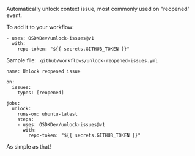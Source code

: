 Automatically unlock context issue, most commonly used on "reopened" event.

To add it to your workflow:

    - uses: OSDKDev/unlock-issues@v1
      with:
        repo-token: "${{ secrets.GITHUB_TOKEN }}"
        
Sample file: `.github/workflows/unlock-reopened-issues.yml`

    name: Unlock reopened issue

    on: 
      issues:
        types: [reopened]

    jobs:
      unlock:
        runs-on: ubuntu-latest
        steps:
        - uses: OSDKDev/unlock-issues@v1
          with:
            repo-token: "${{ secrets.GITHUB_TOKEN }}"
        
As simple as that!
